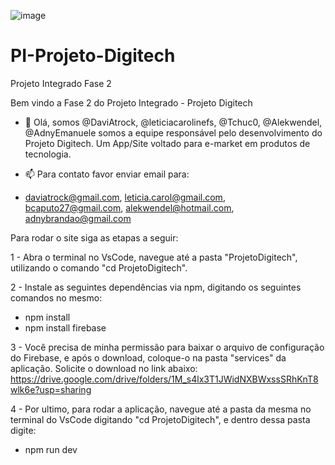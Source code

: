 ![image](https://github.com/DaviAtrock/PI-Projeto-Digitech/assets/103908152/84599a5a-e615-44ca-8908-f38e55743c87)

# PI-Projeto-Digitech
Projeto Integrado Fase 2

Bem vindo a Fase 2 do Projeto Integrado - Projeto Digitech

- 👋 Olá, somos @DaviAtrock, @leticiacarolinefs, @Tchuc0, @Alekwendel, @AdnyEmanuele somos a equipe responsável pelo desenvolvimento do Projeto Digitech.
Um App/Site voltado para e-market em produtos de tecnologia.

- 📫 Para contato favor enviar email para:
- daviatrock@gmail.com,
leticia.carol@gmail.com,
bcaputo27@gmail.com,
alekwendel@hotmail.com,
adnybrandao@gmail.com

Para rodar o site siga as etapas a seguir:

1 - Abra o terminal no VsCode, navegue até a pasta "ProjetoDigitech", utilizando o comando "cd ProjetoDigitech".

2 - Instale as seguintes dependências via npm, digitando os seguintes comandos no mesmo:

- npm install
- npm install firebase

3 - Você precisa de minha permissão para baixar o arquivo de configuração do Firebase, e após o download, coloque-o na pasta "services" da aplicação. Solicite o download no link abaixo:
https://drive.google.com/drive/folders/1M_s4lx3T1JWidNXBWxssSRhKnT8wlk6e?usp=sharing

4 - Por ultimo, para rodar a aplicação, navegue até a pasta da mesma no terminal do VsCode digitando "cd ProjetoDigitech", e dentro dessa pasta digite:

- npm run dev
